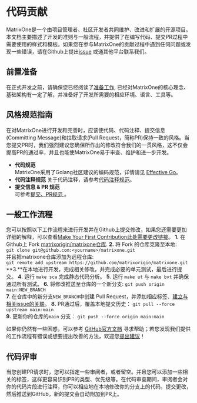 # **代码贡献**
MatrixOne是一个由项目管理者、社区开发者共同维护、改进和扩展的开源项目。
本文档主要描述了开发的准则与一般流程，并提供了在编写代码、提交PR过程中需要使用的样式和模板。如果您在参与MatrixOne的贡献过程中遇到任何问题或发现一些错误，请在Github上提出[issue](https://github.com/matrixorigin/matrixone/issues) 或通其他平台联系我们。

## **前置准备**
在正式开发之前，请确保您已经阅读了[准备工作](preparation.zh.md), 已经对MatrixOne的核心理念、基础架构有一定了解，并准备好了开发所需要的相应环境、语言、工具等。


## **风格规范指南** <a name="get-familiar-with-style"></a>
在对MatrixOne进行开发和完善时，应该使代码、代码注释、提交信息(Committing Message)和拉取请求(Pull Request，简称PR)保持一致的风格。当您提交PR时，我们强烈建议您确保所作出的修改符合我们的一贯风格，这不仅会提高PR的通过率，并且也能使MatrixOne易于审查、维护和进一步开发。

* **代码规范**  
MatrixOne采用了Golang社区建议的编码规范，详情请见 [Effective Go](https://go.dev/doc/effective_go)。
* **代码注释规范**
关于代码注释，请参考[代码注释规范](../Code-Style/code-comment-style.zh.md)。
* **提交信息 & PR 规范**  
可参考[提交、PR规范 ](../Code-Style/code-comment-style.md)。

## **一般工作流程<c name="workflow"></c>**
您可以按照以下工作流程来进行开发并在Github上提交修改，如果您还需要更加详细的解释，可以查看[Make Your First Contribution此处需要更改链接](Make-Your-First-Contribution.md)。
**1.** 在Github上 Fork [matrixorigin/matrixone仓库](https://github.com/matrixorigin/matrixone).
**2.** 将 Fork 的仓库克隆至本地:  
   `git clone git@github.com:<yourname>/matrixone.git`    
   并且把matrixone仓库添加为远程仓库:  
   `git remote add upstream https://github.com/matrixorigin/matrixone.git`    
**3.**在本地进行开发，完成相关修改，并完成必要的单元测试，最后进行提交。 
**4.** 运行 `make sca` 完成静态代码分析。
**5.** 运行 `make ut` 与 `make bvt` 并确保通过所有测试。
**6.** 将修改推送至仓库的一个新分支:
   `git push origin main:NEW_BRANCH`  
**7.** 在仓库中的新分支`NEW_BRANCH`中创建 Pull Request，并添加相应标签、[建立与相关issue的关联](https://docs.github.com/en/issues/tracking-your-work-with-issues/linking-a-pull-request-to-an-issue)。
**8.** PR通过后，覆盖本地提交历史：
   `git pull --force upstream main:main`  
**9.** 更新你的仓库的`main` 分支：
   `git push --force origin main:main`

如果你仍然有一些困惑，可以参考 [GitHub官方文档](https://docs.github.com/en) 寻求帮助；若您发现我们提供的工作流程有错误或想要提出改善的方法，欢迎您[提出建议](https://github.com/matrixorigin/matrixone/issues/new/choose)！

## **代码评审**
当您创建PR请求时，您可以指定一些审阅者，或者留空。并且您可以添加一些相关的标签，这样更容易识别PR的类型、优先级等。在代码审查期间，审阅者会对你的代码片段进行注释，你可以相应地在本地修改你的分支上的代码，提交更改，然后推送到GitHub，新的提交会自动附加到PR上。


